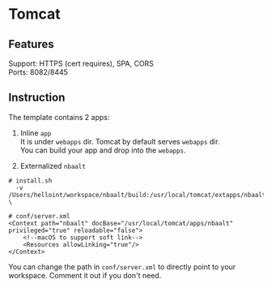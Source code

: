 # Tomcat
## Features
Support: HTTPS (cert requires), SPA, CORS  
Ports: 8082/8445  

## Instruction
The template contains 2 apps:
1. Inline `app`  
   It is under `webapps` dir. Tomcat by default serves `webapps` dir.  
   You can build your app and drop into the `webapps`.

3. Externalized `nbaalt`  
```
# install.sh
  -v /Users/helloint/workspace/nbaalt/build:/usr/local/tomcat/extapps/nbaalt:ro \
```
```
# conf/server.xml
<Context path="nbaalt" docBase="/usr/local/tomcat/apps/nbaalt" privileged="true" reloadable="false">
    <!--macOS to support soft link-->
    <Resources allowLinking="true"/>
</Context>
```
You can change the path in `conf/server.xml` to directly point to your workspace. Comment it out if you don't need.  
